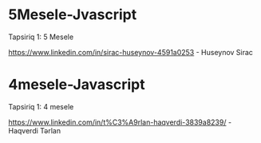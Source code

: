 # 5Mesele-Jvascript
Tapsiriq 1: 5 Mesele

https://www.linkedin.com/in/sirac-huseynov-4591a0253 - Huseynov Sirac
# 4mesele-Javascript
Tapsiriq 1: 4 mesele

https://www.linkedin.com/in/t%C3%A9rlan-haqverdi-3839a8239/ - Haqverdi Tərlan
